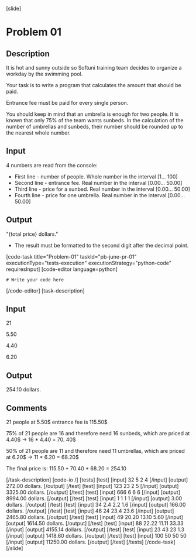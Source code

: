 [slide]
# Problem 01
## Description
It is hot and sunny outside so Softuni training team decides to organize a workday by the swimming pool. 

Your task is to write a program that calculates the amount that should be paid. 

Entrance fee must be paid for every single person. 

You should keep in mind that an umbrella is enough for two people. It is known that only 75% of the team wants sunbeds. In the calculation of the number of umbrellas and sunbeds, their number should be rounded up to the nearest whole number.

## Input
4 numbers are read from the console:
- First line - number of people. Whole number in the interval [1... 100]
- Second line - entrance fee. Real number in the interval [0.00... 50.00]
- Third line - price for a sunbed. Real number in the interval [0.00... 50.00]
- Fourth line - price for one umbrella. Real number in the interval [0.00... 50.00]

## Output
"\{total price\} dollars." 
- The result must be formatted to the second digit after the decimal point.


[code-task title="Problem-01" taskId="pb-june-pr-01" executionType="tests-execution" executionStrategy="python-code" requiresInput]
[code-editor language=python]
```
# Write your code here
```
[/code-editor]
[task-description]
## Input
21

5.50

4.40

6.20

## Output
254.10 dollars.

## Comments 
21 people at 5.50$ entrance fee is 115.50$

75% of 21 people are 16 and therefore need 16 sunbeds, which are priced at 4.40$ -> 16 * 4.40 = 70. 40$

50% of 21 people are 11 and therefore need 11 umbrellas, which are priced at 6.20$ -> 11 * 6.20 = 68.20$

The final price is: 115.50 + 70.40 + 68.20 = 254.10

[/task-description]
[code-io /]
[tests]
[test]
[input]
32
5
2
4
[/input]
[output]
272.00 dollars.
[/output]
[/test]
[test]
[input]
123
23
2
5
[/input]
[output]
3325.00 dollars.
[/output]
[/test]
[test]
[input]
666
6
6
6
[/input]
[output]
8994.00 dollars.
[/output]
[/test]
[test]
[input]
1
1
1
1
[/input]
[output]
3.00 dollars.
[/output]
[/test]
[test]
[input]
34
2.4
2.2
1.6
[/input]
[output]
166.00 dollars.
[/output]
[/test]
[test]
[input]
46
24
23.4
23.6
[/input]
[output]
2465.80 dollars.
[/output]
[/test]
[test]
[input]
49
20.20
13.10
5.60
[/input]
[output]
1614.50 dollars.
[/output]
[/test]
[test]
[input]
88
22.22
11.11
33.33
[/input]
[output]
4155.14 dollars.
[/output]
[/test]
[test]
[input]
23
43
23
1.3
[/input]
[output]
1418.60 dollars.
[/output]
[/test]
[test]
[input]
100
50
50
50
[/input]
[output]
11250.00 dollars.
[/output]
[/test]
[/tests]
[/code-task]
[/slide]